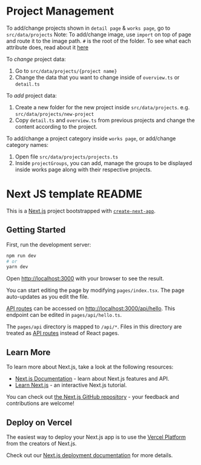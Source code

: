 # Project Management

To add/change projects shown in `detail page` & `works page`, go to `src/data/projects`
Note: To add/change image, use `import` on top of page and route it to the image path. `#` is the root of the folder.
To see what each attribute does, read about it [here](./src/data/projects/README.md)

To _change_ project data:

1. Go to `src/data/projects/{project name}`
2. Change the data that you want to change inside of `overview.ts` or `detail.ts`

To _add_ project data:

1. Create a new folder for the new project inside `src/data/projects`. e.g. `src/data/projects/new-project`
2. Copy `detail.ts` and `overview.ts` from previous projects and change the content according to the project.

To add/change a project category inside `works page`, or add/change category names:

1. Open file `src/data/projects/projects.ts`
2. Inside `projectGroups`, you can add, manage the groups to be displayed inside works page along with their respective projects.

# Next JS template README

This is a [Next.js](https://nextjs.org/) project bootstrapped with [`create-next-app`](https://github.com/vercel/next.js/tree/canary/packages/create-next-app).

## Getting Started

First, run the development server:

```bash
npm run dev
# or
yarn dev
```

Open [http://localhost:3000](http://localhost:3000) with your browser to see the result.

You can start editing the page by modifying `pages/index.tsx`. The page auto-updates as you edit the file.

[API routes](https://nextjs.org/docs/api-routes/introduction) can be accessed on [http://localhost:3000/api/hello](http://localhost:3000/api/hello). This endpoint can be edited in `pages/api/hello.ts`.

The `pages/api` directory is mapped to `/api/*`. Files in this directory are treated as [API routes](https://nextjs.org/docs/api-routes/introduction) instead of React pages.

## Learn More

To learn more about Next.js, take a look at the following resources:

- [Next.js Documentation](https://nextjs.org/docs) - learn about Next.js features and API.
- [Learn Next.js](https://nextjs.org/learn) - an interactive Next.js tutorial.

You can check out [the Next.js GitHub repository](https://github.com/vercel/next.js/) - your feedback and contributions are welcome!

## Deploy on Vercel

The easiest way to deploy your Next.js app is to use the [Vercel Platform](https://vercel.com/new?utm_medium=default-template&filter=next.js&utm_source=create-next-app&utm_campaign=create-next-app-readme) from the creators of Next.js.

Check out our [Next.js deployment documentation](https://nextjs.org/docs/deployment) for more details.
